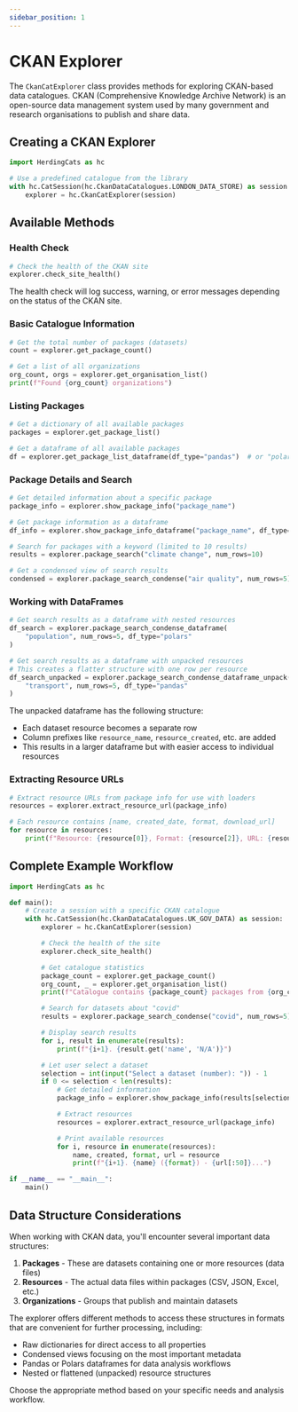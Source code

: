 ```yaml
---
sidebar_position: 1
---
```


# CKAN Explorer

The `CkanCatExplorer` class provides methods for exploring CKAN-based data catalogues. CKAN (Comprehensive Knowledge Archive Network) is an open-source data management system used by many government and research organisations to publish and share data.

## Creating a CKAN Explorer

```python
import HerdingCats as hc

# Use a predefined catalogue from the library
with hc.CatSession(hc.CkanDataCatalogues.LONDON_DATA_STORE) as session:
    explorer = hc.CkanCatExplorer(session)
```

## Available Methods

### Health Check

```python
# Check the health of the CKAN site
explorer.check_site_health()
```

The health check will log success, warning, or error messages depending on the status of the CKAN site.

### Basic Catalogue Information

```python
# Get the total number of packages (datasets)
count = explorer.get_package_count()

# Get a list of all organizations
org_count, orgs = explorer.get_organisation_list()
print(f"Found {org_count} organizations")
```

### Listing Packages

```python
# Get a dictionary of all available packages
packages = explorer.get_package_list()

# Get a dataframe of all available packages
df = explorer.get_package_list_dataframe(df_type="pandas")  # or "polars"
```

### Package Details and Search

```python
# Get detailed information about a specific package
package_info = explorer.show_package_info("package_name")

# Get package information as a dataframe
df_info = explorer.show_package_info_dataframe("package_name", df_type="pandas")

# Search for packages with a keyword (limited to 10 results)
results = explorer.package_search("climate change", num_rows=10)

# Get a condensed view of search results
condensed = explorer.package_search_condense("air quality", num_rows=5)
```

### Working with DataFrames

```python
# Get search results as a dataframe with nested resources
df_search = explorer.package_search_condense_dataframe(
    "population", num_rows=5, df_type="polars"
)

# Get search results as a dataframe with unpacked resources
# This creates a flatter structure with one row per resource
df_search_unpacked = explorer.package_search_condense_dataframe_unpack(
    "transport", num_rows=5, df_type="pandas"
)
```

The unpacked dataframe has the following structure:

- Each dataset resource becomes a separate row
- Column prefixes like `resource_name`, `resource_created`, etc. are added
- This results in a larger dataframe but with easier access to individual resources

### Extracting Resource URLs

```python
# Extract resource URLs from package info for use with loaders
resources = explorer.extract_resource_url(package_info)

# Each resource contains [name, created_date, format, download_url]
for resource in resources:
    print(f"Resource: {resource[0]}, Format: {resource[2]}, URL: {resource[3]}")
```

## Complete Example Workflow

```python
import HerdingCats as hc

def main():
    # Create a session with a specific CKAN catalogue
    with hc.CatSession(hc.CkanDataCatalogues.UK_GOV_DATA) as session:
        explorer = hc.CkanCatExplorer(session)

        # Check the health of the site
        explorer.check_site_health()

        # Get catalogue statistics
        package_count = explorer.get_package_count()
        org_count, _ = explorer.get_organisation_list()
        print(f"Catalogue contains {package_count} packages from {org_count} organizations")

        # Search for datasets about "covid"
        results = explorer.package_search_condense("covid", num_rows=5)

        # Display search results
        for i, result in enumerate(results):
            print(f"{i+1}. {result.get('name', 'N/A')}")

        # Let user select a dataset
        selection = int(input("Select a dataset (number): ")) - 1
        if 0 <= selection < len(results):
            # Get detailed information
            package_info = explorer.show_package_info(results[selection].get('name'))

            # Extract resources
            resources = explorer.extract_resource_url(package_info)

            # Print available resources
            for i, resource in enumerate(resources):
                name, created, format, url = resource
                print(f"{i+1}. {name} ({format}) - {url[:50]}...")

if __name__ == "__main__":
    main()
```

## Data Structure Considerations

When working with CKAN data, you'll encounter several important data structures:

1. **Packages** - These are datasets containing one or more resources (data files)
2. **Resources** - The actual data files within packages (CSV, JSON, Excel, etc.)
3. **Organizations** - Groups that publish and maintain datasets

The explorer offers different methods to access these structures in formats that are convenient for further processing, including:

- Raw dictionaries for direct access to all properties
- Condensed views focusing on the most important metadata
- Pandas or Polars dataframes for data analysis workflows
- Nested or flattened (unpacked) resource structures

Choose the appropriate method based on your specific needs and analysis workflow.
